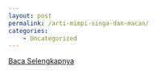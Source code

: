```yaml
---
layout: post
permalink: /arti-mimpi-singa-dan-macan/
categories:
    - Uncategorized
---
```


[Baca Selengkapnya](/08)